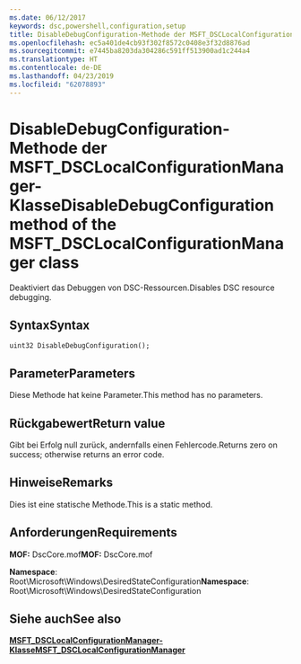 ```yaml
---
ms.date: 06/12/2017
keywords: dsc,powershell,configuration,setup
title: DisableDebugConfiguration-Methode der MSFT_DSCLocalConfigurationManager-Klasse
ms.openlocfilehash: ec5a401de4cb93f302f8572c0408e3f32d8876ad
ms.sourcegitcommit: e7445ba8203da304286c591ff513900ad1c244a4
ms.translationtype: HT
ms.contentlocale: de-DE
ms.lasthandoff: 04/23/2019
ms.locfileid: "62078893"
---
```

# <a name="disabledebugconfiguration-method-of-the-msftdsclocalconfigurationmanager-class"></a><span data-ttu-id="6fa5b-103">DisableDebugConfiguration-Methode der MSFT_DSCLocalConfigurationManager-Klasse</span><span class="sxs-lookup"><span data-stu-id="6fa5b-103">DisableDebugConfiguration method of the MSFT_DSCLocalConfigurationManager class</span></span>

<span data-ttu-id="6fa5b-104">Deaktiviert das Debuggen von DSC-Ressourcen.</span><span class="sxs-lookup"><span data-stu-id="6fa5b-104">Disables DSC resource debugging.</span></span>

## <a name="syntax"></a><span data-ttu-id="6fa5b-105">Syntax</span><span class="sxs-lookup"><span data-stu-id="6fa5b-105">Syntax</span></span>

```mof
uint32 DisableDebugConfiguration();
```

## <a name="parameters"></a><span data-ttu-id="6fa5b-106">Parameter</span><span class="sxs-lookup"><span data-stu-id="6fa5b-106">Parameters</span></span>

<span data-ttu-id="6fa5b-107">Diese Methode hat keine Parameter.</span><span class="sxs-lookup"><span data-stu-id="6fa5b-107">This method has no parameters.</span></span>

## <a name="return-value"></a><span data-ttu-id="6fa5b-108">Rückgabewert</span><span class="sxs-lookup"><span data-stu-id="6fa5b-108">Return value</span></span>

<span data-ttu-id="6fa5b-109">Gibt bei Erfolg null zurück, andernfalls einen Fehlercode.</span><span class="sxs-lookup"><span data-stu-id="6fa5b-109">Returns zero on success; otherwise returns an error code.</span></span>

## <a name="remarks"></a><span data-ttu-id="6fa5b-110">Hinweise</span><span class="sxs-lookup"><span data-stu-id="6fa5b-110">Remarks</span></span>

<span data-ttu-id="6fa5b-111">Dies ist eine statische Methode.</span><span class="sxs-lookup"><span data-stu-id="6fa5b-111">This is a static method.</span></span>

## <a name="requirements"></a><span data-ttu-id="6fa5b-112">Anforderungen</span><span class="sxs-lookup"><span data-stu-id="6fa5b-112">Requirements</span></span>

<span data-ttu-id="6fa5b-113">**MOF:** DscCore.mof</span><span class="sxs-lookup"><span data-stu-id="6fa5b-113">**MOF:** DscCore.mof</span></span>

<span data-ttu-id="6fa5b-114">**Namespace**: Root\Microsoft\Windows\DesiredStateConfiguration</span><span class="sxs-lookup"><span data-stu-id="6fa5b-114">**Namespace**: Root\Microsoft\Windows\DesiredStateConfiguration</span></span>

## <a name="see-also"></a><span data-ttu-id="6fa5b-115">Siehe auch</span><span class="sxs-lookup"><span data-stu-id="6fa5b-115">See also</span></span>

[<span data-ttu-id="6fa5b-116">**MSFT_DSCLocalConfigurationManager-Klasse**</span><span class="sxs-lookup"><span data-stu-id="6fa5b-116">**MSFT_DSCLocalConfigurationManager**</span></span>](msft-dsclocalconfigurationmanager.md)